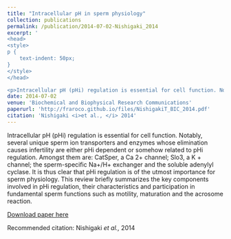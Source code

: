 ```yaml
---
title: "Intracellular pH in sperm physiology"
collection: publications
permalink: /publication/2014-07-02-Nishigaki_2014
excerpt: '
<head>
<style>
p {
    text-indent: 50px;
}
</style>
</head>

<p>Intracellular pH (pHi) regulation is essential for cell function. Notably, several unique sperm ion transporters and enzymes whose elimination causes infertility are either pHi dependent or somehow related to pHi regulation. Amongst them are: CatSper, a Ca 2+ channel; Slo3, a K + channel; the sperm-specific Na+/H+ exchanger and the soluble adenylyl cyclase. It is thus clear that pHi regulation is of the utmost importance for sperm physiology. This review briefly summarizes the key components involved in pHi regulation, their characteristics and participation in fundamental sperm functions such as motility, maturation and the acrosome reaction.</p>'
date: 2014-07-02
venue: 'Biochemical and Biophysical Research Communications'
paperurl: 'http://fraroco.github.io/files/NishigakiT_BIC_2014.pdf'
citation: 'Nishigaki <i>et al., </i> 2014'
---
```

Intracellular pH (pHi) regulation is essential for cell function. Notably, several unique sperm ion transporters and enzymes whose elimination causes infertility are either pHi dependent or somehow related to pHi regulation. Amongst them are: CatSper, a Ca 2+ channel; Slo3, a K + channel; the sperm-specific Na+/H+ exchanger and the soluble adenylyl cyclase. It is thus clear that pHi regulation is of the utmost importance for sperm physiology. This review briefly summarizes the key components involved in pHi regulation, their characteristics and participation in fundamental sperm functions such as motility, maturation and the acrosome reaction.

[Download paper here](http://fraroco.github.io/files/NishigakiT_BIC_2014.pdf)

Recommended citation: Nishigaki <i>et al., </i> 2014
